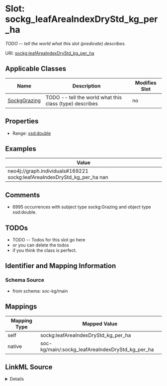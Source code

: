 

# Slot: sockg_leafAreaIndexDryStd_kg_per_ha


_TODO -- tell the world what this slot (predicate) describes._





URI: [sockg:leafAreaIndexDryStd_kg_per_ha](http://www.semanticweb.org/sockg/ontologies/2024/0/soil-carbon-ontology/leafAreaIndexDryStd_kg_per_ha)



<!-- no inheritance hierarchy -->





## Applicable Classes

| Name | Description | Modifies Slot |
| --- | --- | --- |
| [SockgGrazing](../classes/SockgGrazing.md) | TODO -- tell the world what this class (type) describes |  no  |







## Properties

* Range: [xsd:double](http://www.w3.org/2001/XMLSchema#double)






## Examples

| Value |
| --- |
| neo4j://graph.individuals#169221 sockg:leafAreaIndexDryStd_kg_per_ha nan |

## Comments

* 6995 occurrences with subject type sockg:Grazing and object type xsd:double.

## TODOs

* TODO -- Todos for this slot go here
* or you can delete the todos
* if you think the class is perfect.

## Identifier and Mapping Information







### Schema Source


* from schema: soc-kg/main




## Mappings

| Mapping Type | Mapped Value |
| ---  | ---  |
| self | sockg:leafAreaIndexDryStd_kg_per_ha |
| native | soc-kg/main/:sockg_leafAreaIndexDryStd_kg_per_ha |




## LinkML Source

<details>
```yaml
name: sockg_leafAreaIndexDryStd_kg_per_ha
description: TODO -- tell the world what this slot (predicate) describes.
todos:
- TODO -- Todos for this slot go here
- or you can delete the todos
- if you think the class is perfect.
comments:
- 6995 occurrences with subject type sockg:Grazing and object type xsd:double.
examples:
- value: neo4j://graph.individuals#169221 sockg:leafAreaIndexDryStd_kg_per_ha nan
from_schema: soc-kg/main
rank: 1000
slot_uri: sockg:leafAreaIndexDryStd_kg_per_ha
alias: sockg_leafAreaIndexDryStd_kg_per_ha
domain_of:
- sockg_Grazing
range: double

```
</details>
